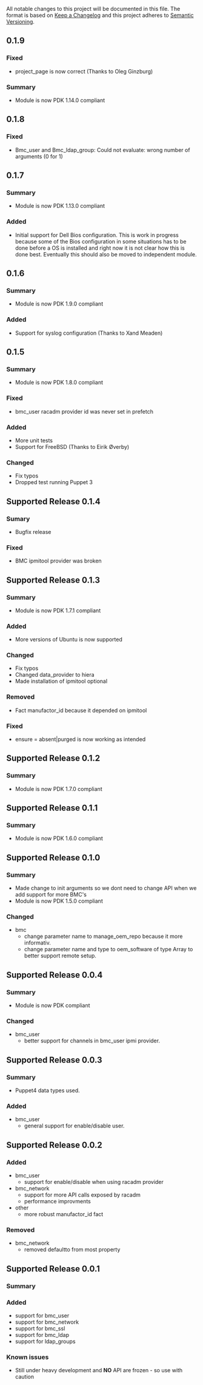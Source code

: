 All notable changes to this project will be documented in this file. The format is based on [Keep a Changelog](http://keepachangelog.com/en/1.0.0/) and this project adheres to [Semantic Versioning](http://semver.org).
## 0.1.9
### Fixed
- project_page is now correct (Thanks to Oleg Ginzburg)
### Summary
- Module is now PDK 1.14.0 compliant

## 0.1.8
### Fixed
- Bmc_user and Bmc_ldap_group: Could not evaluate: wrong number of arguments (0 for 1)
 
## 0.1.7
### Summary
- Module is now PDK 1.13.0 compliant

### Added
- Initial support for Dell Bios configuration. This is work in progress because some of the Bios configuration in some
situations has to be done before a OS is installed and right now it is not clear how this is done best. Eventually this
should also be moved to independent module.

## 0.1.6
### Summary
- Module is now PDK 1.9.0 compliant

### Added
- Support for syslog configuration (Thanks to Xand Meaden)

## 0.1.5
### Summary
- Module is now PDK 1.8.0 compliant

### Fixed
- bmc_user racadm provider id was never set in prefetch 

### Added
- More unit tests
- Support for FreeBSD (Thanks to Eirik Øverby)

### Changed
- Fix typos
- Dropped test running Puppet 3

## Supported Release 0.1.4
### Sumary
- Bugfix release

### Fixed
- BMC ipmitool provider was broken

## Supported Release 0.1.3
### Summary
- Module is now PDK 1.7.1 compliant

### Added
- More versions of Ubuntu is now supported

### Changed
- Fix typos
- Changed data_provider to hiera
- Made installation of ipmitool optional

### Removed
- Fact manufactor_id because it depended on ipmitool

### Fixed
- ensure = absent|purged is now working as intended

## Supported Release 0.1.2
### Summary
- Module is now PDK 1.7.0 compliant

## Supported Release 0.1.1
### Summary
- Module is now PDK 1.6.0 compliant

## Supported Release 0.1.0
### Summary
- Made change to init arguments so we dont need to change API when we add support for more BMC's
- Module is now PDK 1.5.0 compliant

### Changed
- bmc
  - change parameter name to manage_oem_repo because it more informativ.
  - change parameter name and type to oem_software of type Array to better support remote setup.

## Supported Release 0.0.4
### Summary
- Module is now PDK compliant

### Changed
- bmc_user
  - better support for channels in bmc_user ipmi provider.

## Supported Release 0.0.3
### Summary
- Puppet4 data types used.

### Added
- bmc_user
  - general support for enable/disable user.

## Supported Release 0.0.2
### Added
- bmc_user
  - support for enable/disable when using racadm provider
- bmc_network
  - support for more API calls exposed by racadm
  - performance improvments
- other
    - more robust manufactor_id fact
    
### Removed    
* bmc_network
    - removed defaultto from most property

## Supported Release 0.0.1
### Summary

### Added
- support for bmc_user
- support for bmc_network
- support for bmc_ssl
- support for bmc_ldap
- support for ldap_groups

### Known issues
- Still under heavy development and **NO** API are frozen - so use with caution